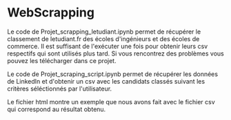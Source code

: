 # WebScrapping

Le code de Projet_scrapping_letudiant.ipynb permet de récupérer le classement de letudiant.fr des écoles d'ingénieurs et des écoles de commerce. Il est suffisant de l'exécuter une fois pour obtenir leurs csv respectifs qui sont utilisés plus tard. Si vous rencontrez des problèmes vous pouvez les télécharger dans ce projet.

Le code de Projet_scraping_script.ipynb permet de récupérer les données de LinkedIn et d'obtenir un csv avec les candidats classés suivant les critères séléctionnés par l'utilisateur.

Le fichier html montre un exemple que nous avons fait avec le fichier csv qui correspond au résultat obtenu. 
